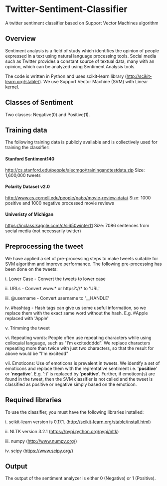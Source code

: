 # Twitter-Sentiment-Classifier
A twitter sentiment classifier based on Support Vector Machines algorithm

## Overview

Sentiment analysis is a field of study which identifies the opinion of people expressed in a text using natural language processing tools. Social media such as Twitter provides a constant source of textual data, many with an opinion, which can be analyzed using Sentiment Analysis tools.

The code is written in Python and uses scikit-learn library (http://scikit-learn.org/stable/). We use Support Vector Machine (SVM) with Linear kernel.
## Classes of Sentiment

Two classes: Negative(0) and Positive(1).

## Training data

The following training data is publicly available and is collectively used for training the classifier:

#### Stanford Sentiment140
http://cs.stanford.edu/people/alecmgo/trainingandtestdata.zip Size: 1,600,000 tweets

#### Polarity Dataset v2.0
http://www.cs.cornell.edu/people/pabo/movie-review-data/ Size: 1000 positive and 1000 negative processed movie reviews

#### Univeristy of Michigan
https://inclass.kaggle.com/c/si650winter11 Size: 7086 sentences from social media (not necessarily twitter)

## Preprocessing the tweet

We have applied a set of pre-processing steps to make tweets suitable for SVM algorithm and improve performance. The following pre-processing has been done on the tweets:

i. Lower Case - Convert the tweets to lower case

ii. URLs - Convert www.* or https?://* to 'URL'

iii. @username - Convert username to '__HANDLE'

iv. #hashtag - Hash tags can give us some useful information, so we replace them with the exact same word without the hash. E.g. #Apple replaced with 'Apple'

v. Trimming the tweet

vi. Repeating words: People often use repeating characters while using colloquial language, such as "I’m exciteddddd". We replace characters repeating more than twice with just two characters, so that the result for above would be "I'm excitedd"

vii. Emoticons: Use of emoticons is prevalent in tweets. We identify a set of emoticons and replace them with the reprentative sentiment i.e. '__positive__' or '__negative__'. E.g. ':)' is replaced by '__positive__'. Further, if emoticon(s) are found in the tweet, then the SVM classifier is not called and the tweet is classified as positive or negative simply based on the emoticon.



## Required libraries

To use the classifier, you must have the following libraries installed:

i. scikit-learn version is 0.17.1. (http://scikit-learn.org/stable/install.html)

ii. NLTK version 3.2.1 (https://pypi.python.org/pypi/nltk)

iii. numpy (http://www.numpy.org/)

iv. scipy (https://www.scipy.org/)


## Output

The output of the sentiment analyzer is either 0 (Negative) or 1 (Positive). 
